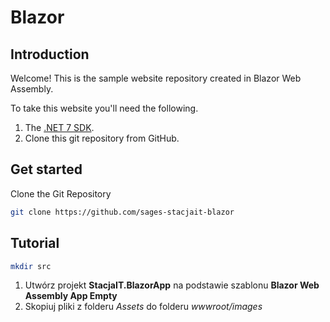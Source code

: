 # Blazor 

## Introduction

Welcome! This is the sample website repository created in Blazor Web Assembly.

To take this website you'll need the following.

1. The [.NET 7 SDK](https://dotnet.microsoft.com/en-us/download/dotnet/7.0).
2. Clone this git repository from GitHub.

## Get started

Clone the Git Repository
``` bash
git clone https://github.com/sages-stacjait-blazor
```

## Tutorial

``` bash
mkdir src
```

1. Utwórz projekt **StacjaIT.BlazorApp** na podstawie szablonu **Blazor Web Assembly App Empty**
2. Skopiuj pliki z folderu _Assets_ do folderu _wwwroot/images_

